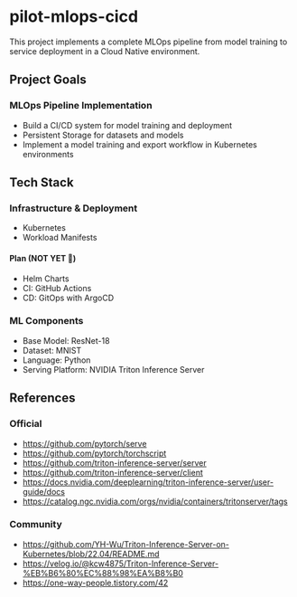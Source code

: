 # pilot-mlops-cicd
This project implements a complete MLOps pipeline from model training to service deployment in a Cloud Native environment.

## Project Goals

### MLOps Pipeline Implementation
- Build a CI/CD system for model training and deployment
- Persistent Storage for datasets and models
- Implement a model training and export workflow in Kubernetes environments

## Tech Stack

### Infrastructure & Deployment
- Kubernetes
- Workload Manifests

#### Plan (NOT YET 🥲)
- Helm Charts
- CI: GitHub Actions
- CD: GitOps with ArgoCD

### ML Components
- Base Model: ResNet-18
- Dataset: MNIST
- Language: Python
- Serving Platform: NVIDIA Triton Inference Server

## References
### Official
- https://github.com/pytorch/serve
- https://github.com/pytorch/torchscript
- https://github.com/triton-inference-server/server
- https://github.com/triton-inference-server/client
- https://docs.nvidia.com/deeplearning/triton-inference-server/user-guide/docs
- https://catalog.ngc.nvidia.com/orgs/nvidia/containers/tritonserver/tags

### Community
- https://github.com/YH-Wu/Triton-Inference-Server-on-Kubernetes/blob/22.04/README.md
- https://velog.io/@kcw4875/Triton-Inference-Server-%EB%B6%80%EC%88%98%EA%B8%B0
- https://one-way-people.tistory.com/42